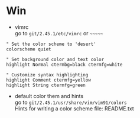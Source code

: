 # Win
- vimrc  
go to `git/2.45.1/etc/vimrc` or `~~~~~`
```
" Set the color scheme to 'desert'
colorscheme quiet

" Set background color and text color
highlight Normal ctermbg=black ctermfg=white

" Customize syntax highlighting
highlight Comment ctermfg=yellow
highlight String ctermfg=green
```

- default color them and hints  
go to `git/2.45.1/usr/share/vim/vim91/colors`  
Hints for writing a color scheme file: README.txt
